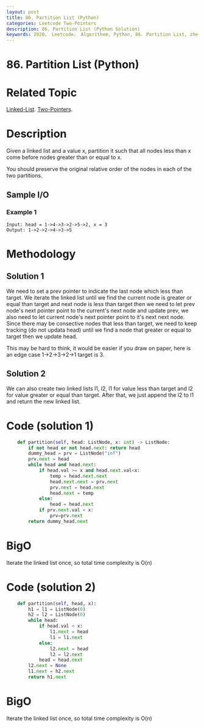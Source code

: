 ```yaml
---
layout: post
title: 86. Partition List (Python)
categories: Leetcode Two-Pointers
description: 86. Partition List (Python Solution)
keywords: 2020， Leetcode， Algorithem, Python, 86. Partition List, zhenyu, Linked List, Two Pointers
---
```


# 86. Partition List (Python)

# Related Topic
<a href="/categories/#Linked-List" target="_blank"> Linked-List</a>.
<a href="/categories/#Two-Pointers" target="_blank"> Two-Pointers</a>.
# Description
Given a linked list and a value x, partition it such that all nodes less than x come before nodes greater than or equal to x.

You should preserve the original relative order of the nodes in each of the two partitions.

## Sample I/O

### Example 1
```
Input: head = 1->4->3->2->5->2, x = 3
Output: 1->2->2->4->3->5
```

# Methodology

## Solution 1
We need to set a prev pointer to indicate the last node which less than target. We iterate the linked list until we find the current node is greater or equal than target and next node is less than target then we need to let prev node's next pointer point to the current's next node and update prev, we also need to let current node's next pointer point to it's next next node. Since there may be consective nodes that less than target, we need to keep tracking (do not updata head) until we find a node that greater or equal to target then we update head. 

This may be hard to think, it would be easier if you draw on paper, here is an edge case 1->2->3->2->1 target is 3.

## Solution 2
We can also create two linked lists l1, l2, l1 for value less than target and l2 for value greater or equal than target. After that, we just append the l2 to l1 and return the new linked list.

# Code (solution 1)
```python
    def partition(self, head: ListNode, x: int) -> ListNode:
        if not head or not head.next: return head
        dummy_head = prv = ListNode("inf")
        prv.next = head
        while head and head.next:
            if head.val >= x and head.next.val<x:
                temp = head.next.next
                head.next.next = prv.next
                prv.next = head.next
                head.next = temp
            else:
                head = head.next
            if prv.next.val < x:
                prv=prv.next
        return dummy_head.next
```
# BigO
Iterate the linked list once, so total time complexity is O(n)

# Code (solution 2)
```python
    def partition(self, head, x):
        h1 = l1 = ListNode(0)
        h2 = l2 = ListNode(0)
        while head:
            if head.val < x:
                l1.next = head
                l1 = l1.next
            else:
                l2.next = head
                l2 = l2.next
            head = head.next
        l2.next = None
        l1.next = h2.next
        return h1.next
```
# BigO
Iterate the linked list once, so total time complexity is O(n)